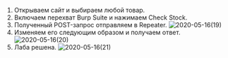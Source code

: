 1. Открываем сайт и выбираем любой товар.
2. Включаем перехват Burp Suite и нажимаем Check Stock.
3. Полученный POST-запрос отправляем в Repeater.
![2020-05-16(19)](https://github.com/AnnaKlimina/SQL/blob/master/screens/2020-05-16%20(19).png)
4. Изменяем его следующим образом и получаем ответ.
![2020-05-16(20)](https://github.com/AnnaKlimina/SQL/blob/master/screens/2020-05-16%20(20).png)
5. Лаба решена.
![2020-05-16(21)](https://github.com/AnnaKlimina/SQL/blob/master/screens/2020-05-16%20(21).png)
